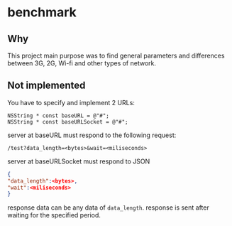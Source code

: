 # benchmark

## Why

This project main purpose was to find general parameters and differences between 3G, 2G, Wi-fi and other types of network.

## Not implemented

You have to specify and implement 2 URLs:

```ObjC
NSString * const baseURL = @"#";
NSString * const baseURLSocket = @"#";
```

server at baseURL must respond to the following request:

```
/test?data_length=<bytes>&wait=<miliseconds>
```

server at baseURLSocket must respond to JSON

```json
{ 
"data_length":<bytes>,
"wait":<miliseconds>
}
```

response data can be any data of `data_length`. response is sent after waiting for the specified period.
